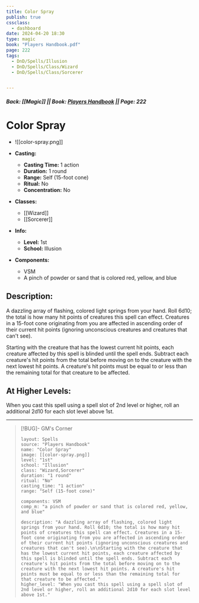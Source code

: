 ```yaml
---
title: Color Spray
publish: true
cssclass:
  - dashboard
date: 2024-04-20 18:30
type: magic
book: "Players Handbook.pdf"
page: 222
tags:
  - DnD/Spells/Illusion
  - DnD/Spells/Class/Wizard
  - DnD/Spells/Class/Sorcerer


---
```


##### Back: [[Magic]] || Book: [Players Handbook](https://drive.google.com/drive/folders/1O5bhpYizcIT5xxAoLOuzCRht_PVS7VSG?usp=sharing) || Page: 222

# Color Spray
- ![[color-spray.png]]
- **Casting:**
    - **Casting Time:** 1 action
    - **Duration:** 1 round
    - **Range:** Self (15-foot cone)
    - **Ritual:** No
    - **Concentration:** No
- **Classes:**
    - [[Wizard]]
    - [[Sorcerer]]

- **Info:**
    - **Level:** 1st
    - **School:** Illusion
- **Components:**
    - VSM
    - A pinch of powder or sand that is colored red, yellow, and blue

## Description:
A dazzling array of flashing, colored light springs from your hand. Roll 6d10; the total is how many hit points of creatures this spell can effect. Creatures in a 15-foot cone originating from you are affected in ascending order of their current hit points (ignoring unconscious creatures and creatures that can't see).

Starting with the creature that has the lowest current hit points, each creature affected by this spell is blinded until the spell ends. Subtract each creature's hit points from the total before moving on to the creature with the next lowest hit points. A creature's hit points must be equal to or less than the remaining total for that creature to be affected.

## At Higher Levels:
When you cast this spell using a spell slot of 2nd level or higher, roll an additional 2d10 for each slot level above 1st.

---

> [!BUG]- GM's Corner
>
> ```statblock
> layout: Spells
> source: "Players Handbook"
> name: "Color Spray"
> image: [[color-spray.png]]
> level: "1st"
> school: "Illusion"
> class: "Wizard,Sorcerer"
> duration: "1 round"
> ritual: "No"
> casting_time: "1 action"
> range: "Self (15-foot cone)"
>
> components: VSM
> comp_m: "a pinch of powder or sand that is colored red, yellow, and blue"
>
> description: "A dazzling array of flashing, colored light springs from your hand. Roll 6d10; the total is how many hit points of creatures this spell can effect. Creatures in a 15-foot cone originating from you are affected in ascending order of their current hit points (ignoring unconscious creatures and creatures that can't see).\n\nStarting with the creature that has the lowest current hit points, each creature affected by this spell is blinded until the spell ends. Subtract each creature's hit points from the total before moving on to the creature with the next lowest hit points. A creature's hit points must be equal to or less than the remaining total for that creature to be affected."
> higher_level: "When you cast this spell using a spell slot of 2nd level or higher, roll an additional 2d10 for each slot level above 1st."
> ```
